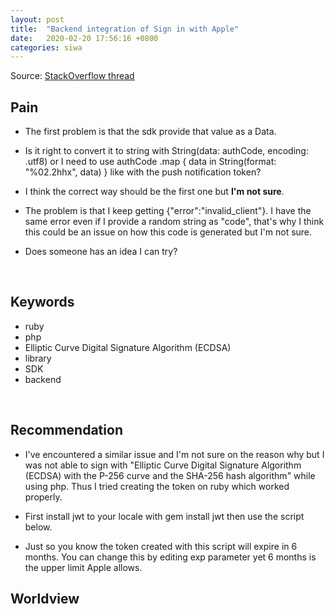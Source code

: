 ```yaml
---
layout: post
title:  "Backend integration of Sign in with Apple"
date:   2020-02-20 17:56:16 +0800
categories: siwa
---
```



Source: [StackOverflow thread](https://stackoverflow.com/questions/58271336/backend-integration-of-sign-in-with-apple)

## Pain

- The first problem is that the sdk provide that value as a Data.

- Is it right to convert it to string with String(data: authCode, encoding: .utf8) or I need to use authCode .map { data in String(format: "%02.2hhx", data) } like with the push notification token?

- I think the correct way should be the first one but **I'm not sure**.

- The problem is that I keep getting {"error":"invalid_client"}. I have the same error even if I provide a random string as "code", that's why I think this could be an issue on how this code is generated but I'm not sure.

- Does someone has an idea I can try?


&nbsp;  

## Keywords
- ruby
- php
- Elliptic Curve Digital Signature Algorithm (ECDSA)
- library
- SDK
- backend

&nbsp;  

## Recommendation

- I've encountered a similar issue and I'm not sure on the reason why but I was not able to sign with "Elliptic Curve Digital Signature Algorithm (ECDSA) with the P-256 curve and the SHA-256 hash algorithm" while using php. Thus I tried creating the token on ruby which worked properly.

- First install jwt to your locale with gem install jwt then use the script below.

- Just so you know the token created with this script will expire in 6 months. You can change this by editing exp parameter yet 6 months is the upper limit Apple allows.
&nbsp;

## Worldview

&nbsp;